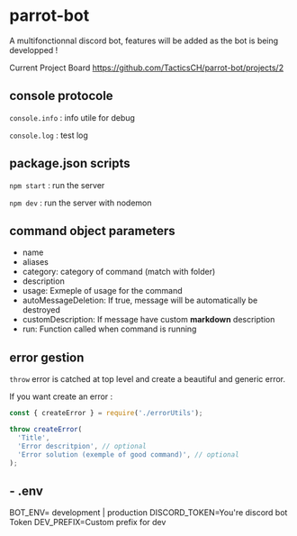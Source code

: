 # parrot-bot

A multifonctionnal discord bot, features will be added as the bot is being
developped !

Current Project Board https://github.com/TacticsCH/parrot-bot/projects/2

## console protocole

`console.info` : info utile for debug

`console.log` : test log

## package.json scripts

`npm start` : run the server

`npm dev` : run the server with nodemon

## command object parameters

- name
- aliases
- category: category of command (match with folder)
- description
- usage: Exmeple of usage for the command
- autoMessageDeletion: If true, message will be automatically be destroyed
- customDescription: If message have custom **markdown** description
- run: Function called when command is running

## error gestion

`throw` error is catched at top level and create a beautiful and generic error.

If you want create an error :

```js
const { createError } = require('./errorUtils');

throw createError(
  'Title',
  'Error descritpion', // optional
  'Error solution (exemple of good command)', // optional
);
```

## - .env

BOT_ENV= development | production DISCORD_TOKEN=You're discord bot Token
DEV_PREFIX=Custom prefix for dev
